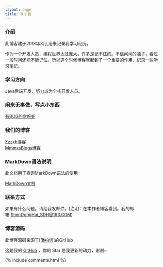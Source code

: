 ```yaml
---
layout: page
title: 关于我 
---
```


<h3>介绍</h3>

<p>

此博客建于2018年3月,用来记录我学习经历。

<p>

作为一个开发人员，编程世界太过庞大，许多是记不住的。不信问问的脑子，看过一段时间还能不能记住。所以这个时候博客就起到了一个重要的作用，记录一些学习笔记。

<p>

<h3>学习方向</h3>

<p>

Java后端开发，努力成为全栈开发人员。

<p>

<h3>闲来无事做，写点小东西</h3>

<p>

<a target="_blank" href="/game/方块移动.html">有BUG的贪吃蛇</a>  

<p>

<h3> 我们的博客 </h3>  

<p>

<a target="_blank" href='https://zzzxb.github.io/'>Zzzxb博客</a>  
<a target="_blank" href='https://me.csdn.net/MmmxsBlogs'>MmmxsBlogs博客</a>

<p> 

<h3> MarkDown语法说明 </h3>

<p>

此文档用于查询MarkDown语法的使用

<p>

<a target="_blank" href='https://www.appinn.com/markdown/index.html'>MarkDown文档</a>

<p>

<h3>联系方式</h3>

<p>

如果有什么问题，请给我发邮件。(注明：在本作者博客看到。我的邮箱:ShenDongHai_SDH@163.COM)

<p>

<h3> 博客源码 </h3>

<p>

此博客源码来源于<a target="_blank" href='https://github.com/leopardpan/leopardpan.github.io'>[潘柏信]</a>的GitHub

<p>

这是我的 <a target="_blank" href='https://github.com/ssssdh/ssssdh.github.io/'>GitHub</a> ，你的 Star 是我更新的动力，谢谢~

<p> 

{% include comments.html %}
